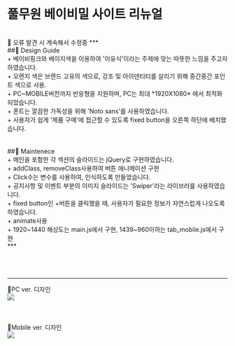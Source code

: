 # 풀무원 베이비밀 사이트 리뉴얼<br/>
<br/>
💛 오류 발견 시 계속해서 수정중
***
<br/>
##💛 Design Guide<br/>
  + 베이비핑크와 베이지색을 이용하여 '이유식'이라는 주제에 맞는 따뜻한 느낌을 주고자 하였습니다.<br/>
    + 오렌지 색은 브랜드 고유의 색으로, 강조 및 아이덴티티를 살리기 위해 중간중간 포인트 색으로 사용.<br/>
  + PC~MOBILE버전까지 반응형을 지원하며, PC는 최대 *1920X1080* 에서 최적화되었습니다.<br/>
  + 폰트는 깔끔한 가독성을 위해 'Noto sans'를 사용하였습니다.<br/>
  + 사용자가 쉽게 '제품 구매'에 접근할 수 있도록 fixed button을 오른쪽 하단에 배치했습니다.<br/>
<br/>
<br/>
##💛 Maintenece<br/>
  + 메인을 포함한 각 섹션의 슬라이드는 jQuery로 구현하였습니다.<br/>
    + addClass, removeClass사용하여 버튼 애니메이션 구현<br/>
    + Click수는 변수를 사용하여, 인식하도록 만들었습니다.<br/>
  + 공지사항 및 이벤트 부분의 이미지 슬라이드는 'Swiper'라는 라이브러를 사용하였습니다.<br/>
  + fixed button인 +버튼을 클릭했을 때, 사용자가 필요한 정보가 자연스럽게 나오도록 하였습니다.<br/>
    + animate사용<br/>
  + 1920~1440 해상도는 main.js에서 구현, 1439~960이하는 tab_mobile.js에서 구현<br/>
***<br/>
<br/>
<br/>
<br/>

***
💛PC ver. 디자인<br/>
<img src="https://user-images.githubusercontent.com/75009488/111435697-711a3180-8744-11eb-8188-b9eb0062ef98.jpg"/>
<br/>
<br/>
<br/>
<br/>
💛Mobile ver. 디자인<br/>
<img src="https://user-images.githubusercontent.com/75009488/111436990-f225f880-8745-11eb-8aab-b9b0c6139872.jpg"/>
<br/>
<br/>
<br/>


